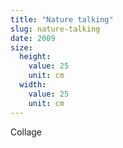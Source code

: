 ```yaml
---
title: "Nature talking"
slug: nature-talking
date: 2009
size:
  height:
    value: 25
    unit: cm
  width:
    value: 25
    unit: cm
---
```


Collage
